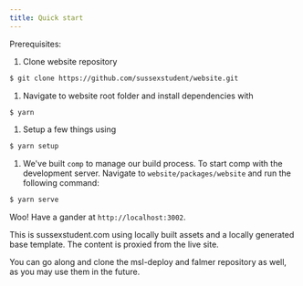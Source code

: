 ```yaml
---
title: Quick start
---
```


Prerequisites:
<!-- add some installation pre requisites here -->

1) Clone website repository
```bash
$ git clone https://github.com/sussexstudent/website.git
```

1) Navigate to website root folder and install dependencies with
```bash
$ yarn
```

1) Setup a few things using
```bash
$ yarn setup
```

1) We've built `comp` to manage our build process. To start comp with the development server. Navigate to `website/packages/website` and run the following command:
```bash
$ yarn serve
```

Woo! Have a gander at `http://localhost:3002`.

This is sussexstudent.com using locally built assets and a locally generated base template. The content is proxied from the live site.

You can go along and clone the msl-deploy and falmer repository as well, as you may use them in the future.
